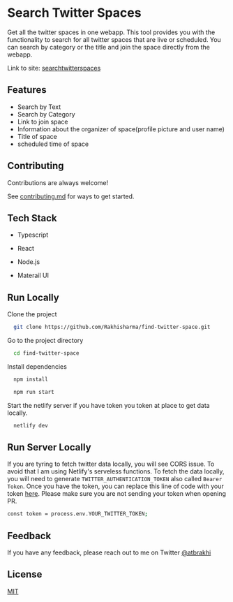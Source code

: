# Search Twitter Spaces

Get all the twitter spaces in one webapp. This tool provides you with the functionality to search for all twitter spaces that are live or scheduled. You can search by category or the title and join the space directly from the webapp.  

Link to site: [searchtwitterspaces](https://searchtwitterspaces.com/)

## Features

-   Search by Text
-   Search by Category
-   Link to join space
-   Information about the organizer of space(profile picture and user name)
-   Title of space
-   scheduled time of space

## Contributing

Contributions are always welcome!

See [contributing.md](https://github.com/Rakhisharma/find-twitter-space/blob/main/CONTRIBUTING.md) for ways to get started.

## Tech Stack

-   Typescript

-   React

-   Node.js

-   Materail UI

## Run Locally

Clone the project

```bash
  git clone https://github.com/Rakhisharma/find-twitter-space.git
```

Go to the project directory

```bash
  cd find-twitter-space
```

Install dependencies

```bash
  npm install
```

```bash
  npm run start
```

Start the netlify server if you have token you token at place to get data locally.

```bash
  netlify dev
```

## Run Server Locally

If you are tyring to fetch twitter data locally, you will see CORS issue. To avoid that I am using Netlify's serveless functions. To fetch the data locally, you will need to generate `TWITTER_AUTHENTICATION_TOKEN` also called `Bearer Token`. Once you have the token, you can replace this line of code with your token [here](https://github.com/Rakhisharma/find-twitter-space/blob/1f53be77e3710bca534cf7fb3bcc801b9665115a/functions/node-fetch/node-fetch.js#L3). Please make sure you are not sending your token when opening PR.

```bash
const token = process.env.YOUR_TWITTER_TOKEN;
```

## Feedback

If you have any feedback, please reach out to me on Twitter [@atbrakhi](https://twitter.com/atbrakhi)

## License

[MIT](https://github.com/Rakhisharma/find-twitter-space/blob/main/LICENCE)
